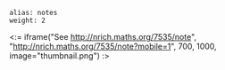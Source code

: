 ````
alias: notes
weight: 2
````

<:= iframe("See http://nrich.maths.org/7535/note", "http://nrich.maths.org/7535/note?mobile=1", 700, 1000, image="thumbnail.png") :>